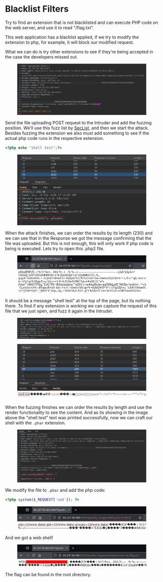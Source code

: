 # Blacklist Filters

Try to find an extension that is not blacklisted and can execute PHP code on the web server, and use it to read "/flag.txt".

This web application has a blacklist applied, if we try to modify the extension to php, for example, it will block our modified request.

What we can do is try other extensions to see if they're being accepted in the case the developers missed out.

<figure><img src="../../../.gitbook/assets/image (3) (1) (1) (1) (1) (1) (1) (1) (1) (1) (1) (1).png" alt=""><figcaption></figcaption></figure>

Send the file uploading POST request to the Intruder and add the fuzzing position. We'll use this fuzz list by [SecList](https://github.com/danielmiessler/SecLists/blob/master/Discovery/Web-Content/web-extensions.txt), and then we start the attack. Besides fuzzing the extension we also must add something to see if the actual php code runs in the respective extension.

```php
<?php echo "shell test";?>
```

<figure><img src="../../../.gitbook/assets/image (1) (1) (1) (1) (1) (1) (1) (1) (1) (1) (1) (1) (1) (1) (1).png" alt=""><figcaption></figcaption></figure>

When the attack finishes, we can order the results by its length (230) and we can see that in the Response we got the message confirming that the file was uploaded. But this is not enough, this will only work if php code is being is executed. Lets try to open this .php2 file.

<figure><img src="../../../.gitbook/assets/image (4) (1) (1) (1) (1) (1) (1) (1) (1) (1) (1).png" alt=""><figcaption></figcaption></figure>

It should be a message "shell test" at the top of the page, but its nothing there. To find if any extension is working we can capture the request of this file that we just open, and fuzz it again in the Intruder.

<figure><img src="../../../.gitbook/assets/image (5) (1) (1) (1) (1) (1) (1) (1) (1) (1) (1).png" alt=""><figcaption></figcaption></figure>

<figure><img src="../../../.gitbook/assets/image (6) (1) (1) (1) (1) (1) (1) (1).png" alt=""><figcaption></figcaption></figure>

When the fuzzing finishes we can order the results by length and use the render functionality to see the content. And as its showing in the image above the "shell test" text was printed successfully, now we can craft our shell with the `.phar` extension.

<figure><img src="../../../.gitbook/assets/image (7) (1) (1) (1) (1) (1).png" alt=""><figcaption></figcaption></figure>

We modify the file to `.phar` and add the php code:

```php
<?php system($_REQUEST['cmd']); ?>
```

<figure><img src="../../../.gitbook/assets/image (8) (1) (1) (1) (1) (1).png" alt=""><figcaption></figcaption></figure>

And we got a web shell!&#x20;

<figure><img src="../../../.gitbook/assets/image (9) (1) (1) (1) (1) (1).png" alt=""><figcaption></figcaption></figure>

The flag can be found in the root directory.
